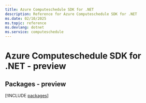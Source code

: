 ```yaml
---
title: Azure Computeschedule SDK for .NET
description: Reference for Azure Computeschedule SDK for .NET
ms.date: 02/10/2025
ms.topic: reference
ms.devlang: dotnet
ms.service: computeschedule
---
```

# Azure Computeschedule SDK for .NET - preview
## Packages - preview
[!INCLUDE [packages](computeschedule-index.md)]